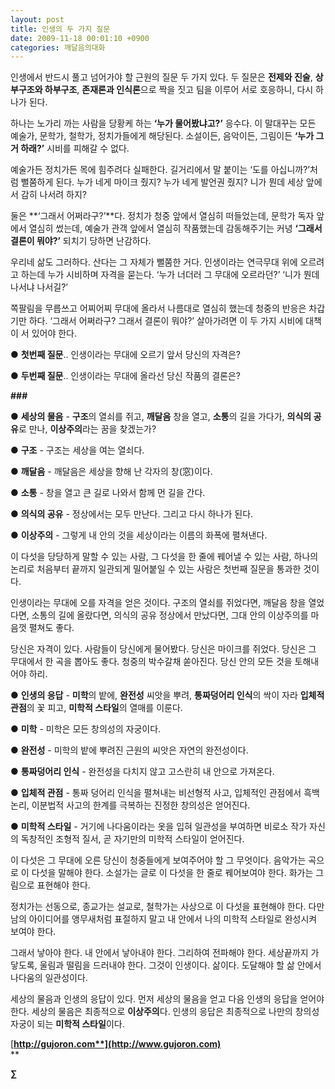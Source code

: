 ```yaml
---
layout: post
title: 인생의 두 가지 질문
date: 2009-11-18 00:01:10 +0900
categories: 깨달음의대화
---
```

인생에서 반드시 풀고 넘어가야 할 근원의 질문 두 가지 있다. 두 질문은 **전제와 진술**, **상부구조와 하부구조**, **존재론과 인식론**으로 짝을 짓고 팀을 이루어 서로 호응하니, 다시 하나가 된다. 

하나는 노가리 까는 사람을 당황케 하는 **‘누가 물어봤냐고?’** 응수다. 이 말대꾸는 모든 예술가, 문학가, 철학가, 정치가들에게 해당된다. 소설이든, 음악이든, 그림이든 **‘누가 그거 하래?’** 시비를 피해갈 수 없다.

예술가든 정치가든 목에 힘주려다 실패한다. 길거리에서 말 붙이는 ‘도를 아십니까?’처럼 뻘쭘하게 된다. 누가 네게 마이크 줬지? 누가 네게 발언권 줬지? 니가 뭔데 세상 앞에서 감히 나서려 하지? 

둘은 **‘그래서 어쩌라구?’**다. 정치가 청중 앞에서 열심히 떠들었는데, 문학가 독자 앞에서 열심히 썼는데, 예술가 관객 앞에서 열심히 작품했는데 감동해주기는 커녕 **‘그래서 결론이 뭐야?’** 되치기 당하면 난감하다.

우리네 삶도 그러하다. 산다는 그 자체가 뻘쭘한 거다. 인생이라는 연극무대 위에 오르려고 하는데 누가 시비하며 자격을 묻는다. ‘누가 너더러 그 무대에 오르라던?’ ‘니가 뭔데 나서냐 나서길?’

쪽팔림을 무릅쓰고 어찌어찌 무대에 올라서 나름대로 열심히 했는데 청중의 반응은 차갑기만 하다. ‘그래서 어쩌라구? 그래서 결론이 뭐야?’ 살아가려면 이 두 가지 시비에 대책이 서 있어야 한다.

● **첫번째 질문**.. 인생이라는 무대에 오르기 앞서 당신의 자격은?

● **두번째 질문**.. 인생이라는 무대에 올라선 당신 작품의 결론은?

**###**

● **세상의 물음** - **구조**의 열쇠를 쥐고, **깨달음** 창을 열고, **소통**의 길을 가다가, **의식의 공유**로 만나, **이상주의**라는 꿈을 찾겠는가? 

● **구조** - 구조는 세상을 여는 열쇠다. 

● **깨달음** - 깨달음은 세상을 향해 난 각자의 창(窓)이다. 

● **소통** - 창을 열고 큰 길로 나와서 함께 먼 길을 간다. 

● **의식의 공유** - 정상에서는 모두 만난다. 그리고 다시 하나가 된다. 

● **이상주의** - 그렇게 내 안의 것을 세상이라는 이름의 화폭에 펼쳐낸다. 

이 다섯을 당당하게 말할 수 있는 사람, 그 다섯을 한 줄에 꿰어낼 수 있는 사람, 하나의 논리로 처음부터 끝까지 일관되게 밀어붙일 수 있는 사람은 첫번째 질문을 통과한 것이다. 

인생이라는 무대에 오를 자격을 얻은 것이다. 구조의 열쇠를 쥐었다면, 깨달음 창을 열었다면, 소통의 길에 올랐다면, 의식의 공유 정상에서 만났다면, 그대 안의 이상주의를 마음껏 펼쳐도 좋다. 

당신은 자격이 있다. 사람들이 당신에게 물어봤다. 당신은 마이크를 쥐었다. 당신은 그 무대에서 한 곡을 뽑아도 좋다. 청중의 박수갈채 쏟아진다. 당신 안의 모든 것을 토해내어야 하리.

● **인생의 응답** - **미학**의 밭에, **완전성** 씨앗을 뿌려, **통짜덩어리 인식**의 싹이 자라 **입체적 관점**의 꽃 피고, **미학적 스타일**의 열매를 이룬다. 

● **미학** - 미학은 모든 창의성의 자궁이다. 

● **완전성** - 미학의 밭에 뿌려진 근원의 씨앗은 자연의 완전성이다. 

● **통짜덩어리 인식** - 완전성을 다치지 않고 고스란히 내 안으로 가져온다. 

● **입체적 관점** - 통짜 덩어리 인식을 펼쳐내는 비선형적 사고, 입체적인 관점에서 흑백논리, 이분법적 사고의 한계를 극복하는 진정한 창의성은 얻어진다. 

● **미학적 스타일** - 거기에 나다움이라는 옷을 입혀 일관성을 부여하면 비로소 작가 자신의 독창적인 조형적 질서, 곧 자기만의 미학적 스타일이 얻어진다. 

이 다섯은 그 무대에 오른 당신이 청중들에게 보여주어야 할 그 무엇이다. 음악가는 곡으로 이 다섯을 말해야 한다. 소설가는 글로 이 다섯을 한 줄로 꿰어보여야 한다. 화가는 그림으로 표현해야 한다.

정치가는 선동으로, 종교가는 설교로, 철학가는 사상으로 이 다섯을 표현해야 한다. 다만 남의 아이디어를 앵무새처럼 표절하지 말고 내 안에서 나의 미학적 스타일로 완성시켜 보여야 한다.

그래서 낳아야 한다. 내 안에서 낳아내야 한다. 그리하여 전파해야 한다. 세상끝까지 가 닿도록, 울림과 떨림을 드러내야 한다. 그것이 인생이다. 삶이다. 도달해야 할 삶 안에서 나다움의 일관성이다. 

세상의 물음과 인생의 응답이 있다. 먼저 세상의 물음을 얻고 다음 인생의 응답을 얻어야 한다. 세상의 물음은 최종적으로 **이상주의**다. 인생의 응답은 최종적으로 나만의 창의성 자궁이 되는 **미학적 스타일**이다.

[**http://gujoron.com**](http://www.gujoron.com)**  
** 

**∑**
